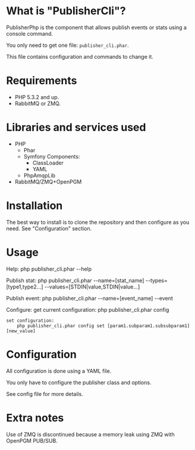 What is "PublisherCli"?
=======================

PublisherPhp is the component that allows publish events or stats using a console command.

You only need to get one file: `publisher_cli.phar`.

This file contains configuration and commands to change it.


Requirements
============

- PHP 5.3.2 and up.
- RabbitMQ or ZMQ.


Libraries and services used
===========================

- PHP
	- Phar
	- Symfony Components:
		- ClassLoader
		- YAML
	- PhpAmqpLib
- RabbitMQ/ZMQ+OpenPGM


Installation
============

The best way to install is to clone the repository and then configure as you need. See "Configuration" section.


Usage
=====

Help:
	php publisher_cli.phar --help

Publish stat:
	php publisher_cli.phar --name=[stat_name] --types=[type1,type2...] --values=[STDIN|value,STDIN|value...]

Publish event:
	php publisher_cli.phar --name=[event_name] --event

Configure:
	get current configuration:
	    php publisher_cli.phar config

	set configuration:
	    php publisher_cli.phar config set [param1.subparam1.subsubparam1] [new_value]
	

Configuration
=============

All configuration is done using a YAML file.

You only have to configure the publisher class and options.

See config file for more details.


Extra notes
===========

Use of ZMQ is discontinued because a memory leak using ZMQ with OpenPGM PUB/SUB.
